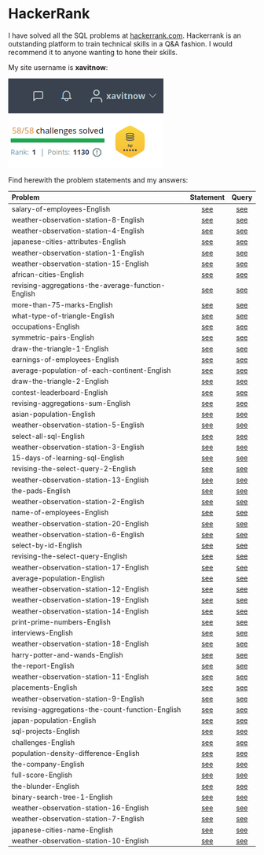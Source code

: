 # HackerRank

I have solved all the SQL problems at [hackerrank.com](https://www.hackerrank.com/). Hackerrank is an outstanding platform to train technical skills in a Q&A fashion. I would recommend it to anyone wanting to hone their skills.

My site username is **xavitnow**:

![Badge](../img/Badge.png)

Find herewith the problem statements and my answers:

|Problem|Statement|Query|
|:-------|:---:|:-----:|
| salary-of-employees-English | [see](/HackerRank/Statements/salary-of-employees-English.pdf) | [see](/HackerRank/Queries/salary-of-employees-English.sql) |
| weather-observation-station-8-English | [see](/HackerRank/Statements/weather-observation-station-8-English.pdf) | [see](/HackerRank/Queries/weather-observation-station-8-English.sql) |
| weather-observation-station-4-English | [see](/HackerRank/Statements/weather-observation-station-4-English.pdf) | [see](/HackerRank/Queries/weather-observation-station-4-English.sql) |
| japanese-cities-attributes-English | [see](/HackerRank/Statements/japanese-cities-attributes-English.pdf) | [see](/HackerRank/Queries/japanese-cities-attributes-English.sql) |
| weather-observation-station-1-English | [see](/HackerRank/Statements/weather-observation-station-1-English.pdf) | [see](/HackerRank/Queries/weather-observation-station-1-English.sql) |
| weather-observation-station-15-English | [see](/HackerRank/Statements/weather-observation-station-15-English.pdf) | [see](/HackerRank/Queries/weather-observation-station-15-English.sql) |
| african-cities-English | [see](/HackerRank/Statements/african-cities-English.pdf) | [see](/HackerRank/Queries/african-cities-English.sql) |
| revising-aggregations-the-average-function-English | [see](/HackerRank/Statements/revising-aggregations-the-average-function-English.pdf) | [see](/HackerRank/Queries/revising-aggregations-the-average-function-English.sql) |
| more-than-75-marks-English | [see](/HackerRank/Statements/more-than-75-marks-English.pdf) | [see](/HackerRank/Queries/more-than-75-marks-English.sql) |
| what-type-of-triangle-English | [see](/HackerRank/Statements/what-type-of-triangle-English.pdf) | [see](/HackerRank/Queries/what-type-of-triangle-English.sql) |
| occupations-English | [see](/HackerRank/Statements/occupations-English.pdf) | [see](/HackerRank/Queries/occupations-English.sql) |
| symmetric-pairs-English | [see](/HackerRank/Statements/symmetric-pairs-English.pdf) | [see](/HackerRank/Queries/symmetric-pairs-English.sql) |
| draw-the-triangle-1-English | [see](/HackerRank/Statements/draw-the-triangle-1-English.pdf) | [see](/HackerRank/Queries/draw-the-triangle-1-English.sql) |
| earnings-of-employees-English | [see](/HackerRank/Statements/earnings-of-employees-English.pdf) | [see](/HackerRank/Queries/earnings-of-employees-English.sql) |
| average-population-of-each-continent-English | [see](/HackerRank/Statements/average-population-of-each-continent-English.pdf) | [see](/HackerRank/Queries/average-population-of-each-continent-English.sql) |
| draw-the-triangle-2-English | [see](/HackerRank/Statements/draw-the-triangle-2-English.pdf) | [see](/HackerRank/Queries/draw-the-triangle-2-English.sql) |
| contest-leaderboard-English | [see](/HackerRank/Statements/contest-leaderboard-English.pdf) | [see](/HackerRank/Queries/contest-leaderboard-English.sql) |
| revising-aggregations-sum-English | [see](/HackerRank/Statements/revising-aggregations-sum-English.pdf) | [see](/HackerRank/Queries/revising-aggregations-sum-English.sql) |
| asian-population-English | [see](/HackerRank/Statements/asian-population-English.pdf) | [see](/HackerRank/Queries/asian-population-English.sql) |
| weather-observation-station-5-English | [see](/HackerRank/Statements/weather-observation-station-5-English.pdf) | [see](/HackerRank/Queries/weather-observation-station-5-English.sql) |
| select-all-sql-English | [see](/HackerRank/Statements/select-all-sql-English.pdf) | [see](/HackerRank/Queries/select-all-sql-English.sql) |
| weather-observation-station-3-English | [see](/HackerRank/Statements/weather-observation-station-3-English.pdf) | [see](/HackerRank/Queries/weather-observation-station-3-English.sql) |
| 15-days-of-learning-sql-English | [see](/HackerRank/Statements/15-days-of-learning-sql-English.pdf) | [see](/HackerRank/Queries/15-days-of-learning-sql-English.sql) |
| revising-the-select-query-2-English | [see](/HackerRank/Statements/revising-the-select-query-2-English.pdf) | [see](/HackerRank/Queries/revising-the-select-query-2-English.sql) |
| weather-observation-station-13-English | [see](/HackerRank/Statements/weather-observation-station-13-English.pdf) | [see](/HackerRank/Queries/weather-observation-station-13-English.sql) |
| the-pads-English | [see](/HackerRank/Statements/the-pads-English.pdf) | [see](/HackerRank/Queries/the-pads-English.sql) |
| weather-observation-station-2-English | [see](/HackerRank/Statements/weather-observation-station-2-English.pdf) | [see](/HackerRank/Queries/weather-observation-station-2-English.sql) |
| name-of-employees-English | [see](/HackerRank/Statements/name-of-employees-English.pdf) | [see](/HackerRank/Queries/name-of-employees-English.sql) |
| weather-observation-station-20-English | [see](/HackerRank/Statements/weather-observation-station-20-English.pdf) | [see](/HackerRank/Queries/weather-observation-station-20-English.sql) |
| weather-observation-station-6-English | [see](/HackerRank/Statements/weather-observation-station-6-English.pdf) | [see](/HackerRank/Queries/weather-observation-station-6-English.sql) |
| select-by-id-English | [see](/HackerRank/Statements/select-by-id-English.pdf) | [see](/HackerRank/Queries/select-by-id-English.sql) |
| revising-the-select-query-English | [see](/HackerRank/Statements/revising-the-select-query-English.pdf) | [see](/HackerRank/Queries/revising-the-select-query-English.sql) |
| weather-observation-station-17-English | [see](/HackerRank/Statements/weather-observation-station-17-English.pdf) | [see](/HackerRank/Queries/weather-observation-station-17-English.sql) |
| average-population-English | [see](/HackerRank/Statements/average-population-English.pdf) | [see](/HackerRank/Queries/average-population-English.sql) |
| weather-observation-station-12-English | [see](/HackerRank/Statements/weather-observation-station-12-English.pdf) | [see](/HackerRank/Queries/weather-observation-station-12-English.sql) |
| weather-observation-station-19-English | [see](/HackerRank/Statements/weather-observation-station-19-English.pdf) | [see](/HackerRank/Queries/weather-observation-station-19-English.sql) |
| weather-observation-station-14-English | [see](/HackerRank/Statements/weather-observation-station-14-English.pdf) | [see](/HackerRank/Queries/weather-observation-station-14-English.sql) |
| print-prime-numbers-English | [see](/HackerRank/Statements/print-prime-numbers-English.pdf) | [see](/HackerRank/Queries/print-prime-numbers-English.sql) |
| interviews-English | [see](/HackerRank/Statements/interviews-English.pdf) | [see](/HackerRank/Queries/interviews-English.sql) |
| weather-observation-station-18-English | [see](/HackerRank/Statements/weather-observation-station-18-English.pdf) | [see](/HackerRank/Queries/weather-observation-station-18-English.sql) |
| harry-potter-and-wands-English | [see](/HackerRank/Statements/harry-potter-and-wands-English.pdf) | [see](/HackerRank/Queries/harry-potter-and-wands-English.sql) |
| the-report-English | [see](/HackerRank/Statements/the-report-English.pdf) | [see](/HackerRank/Queries/the-report-English.sql) |
| weather-observation-station-11-English | [see](/HackerRank/Statements/weather-observation-station-11-English.pdf) | [see](/HackerRank/Queries/weather-observation-station-11-English.sql) |
| placements-English | [see](/HackerRank/Statements/placements-English.pdf) | [see](/HackerRank/Queries/placements-English.sql) |
| weather-observation-station-9-English | [see](/HackerRank/Statements/weather-observation-station-9-English.pdf) | [see](/HackerRank/Queries/weather-observation-station-9-English.sql) |
| revising-aggregations-the-count-function-English | [see](/HackerRank/Statements/revising-aggregations-the-count-function-English.pdf) | [see](/HackerRank/Queries/revising-aggregations-the-count-function-English.sql) |
| japan-population-English | [see](/HackerRank/Statements/japan-population-English.pdf) | [see](/HackerRank/Queries/japan-population-English.sql) |
| sql-projects-English | [see](/HackerRank/Statements/sql-projects-English.pdf) | [see](/HackerRank/Queries/sql-projects-English.sql) |
| challenges-English | [see](/HackerRank/Statements/challenges-English.pdf) | [see](/HackerRank/Queries/challenges-English.sql) |
| population-density-difference-English | [see](/HackerRank/Statements/population-density-difference-English.pdf) | [see](/HackerRank/Queries/population-density-difference-English.sql) |
| the-company-English | [see](/HackerRank/Statements/the-company-English.pdf) | [see](/HackerRank/Queries/the-company-English.sql) |
| full-score-English | [see](/HackerRank/Statements/full-score-English.pdf) | [see](/HackerRank/Queries/full-score-English.sql) |
| the-blunder-English | [see](/HackerRank/Statements/the-blunder-English.pdf) | [see](/HackerRank/Queries/the-blunder-English.sql) |
| binary-search-tree-1-English | [see](/HackerRank/Statements/binary-search-tree-1-English.pdf) | [see](/HackerRank/Queries/binary-search-tree-1-English.sql) |
| weather-observation-station-16-English | [see](/HackerRank/Statements/weather-observation-station-16-English.pdf) | [see](/HackerRank/Queries/weather-observation-station-16-English.sql) |
| weather-observation-station-7-English | [see](/HackerRank/Statements/weather-observation-station-7-English.pdf) | [see](/HackerRank/Queries/weather-observation-station-7-English.sql) |
| japanese-cities-name-English | [see](/HackerRank/Statements/japanese-cities-name-English.pdf) | [see](/HackerRank/Queries/japanese-cities-name-English.sql) |
| weather-observation-station-10-English | [see](/HackerRank/Statements/weather-observation-station-10-English.pdf) | [see](/HackerRank/Queries/weather-observation-station-10-English.sql) |
